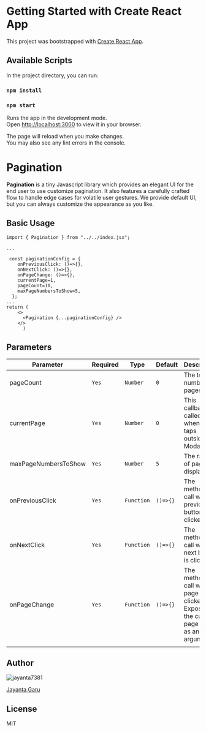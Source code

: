 # Getting Started with Create React App

This project was bootstrapped with [Create React App](https://github.com/facebook/create-react-app).

## Available Scripts

In the project directory, you can run:

### `npm install`

### `npm start`

Runs the app in the development mode.\
Open [http://localhost:3000](http://localhost:3000) to view it in your browser.

The page will reload when you make changes.\
You may also see any lint errors in the console.

# Pagination

**Pagination** is a tiny Javascript library which provides an elegant UI for the end user to use customize pagination. It also features a carefully crafted flow to handle edge cases for volatile user gestures. We provide default UI, but you can always customize the appearance as you like.

## Basic Usage

```
import { Pagination } from "../../index.jsx";

...

 const paginationConfig = {
    onPreviousClick: ()=>{},
    onNextClick: ()=>{},
    onPageChange: ()=>{},
    currentPage=1,
    pageCount=10,
    maxPageNumbersToShow=5,
  };
...
return (
    <>
      <Pagination {...paginationConfig} />
    </>
      )
```

## Parameters

| Parameter            | Required | Type       | Default  | Description                                                                                 |
| -------------------- | -------- | ---------- | -------- | ------------------------------------------------------------------------------------------- |
| pageCount            | `Yes`    | `Number`   | `0`      | The total number of pages.                                                                  |
| currentPage          | `Yes`    | `Number`   | `0`      | This callback is called when user taps outside of a Modal.                                  |
| maxPageNumbersToShow | `Yes`    | `Number`   | `5`      | The range of pages displayed.                                                               |
| onPreviousClick      | `Yes`    | `Function` | `()=>{}` | The method to call when previous button is clicked.                                         |
| onNextClick          | `Yes`    | `Function` | `()=>{}` | The method to call when next button is clicked.                                             |
| onPageChange         | `Yes`    | `Function` | `()=>{}` | The method to call when a page is clicked. Exposes the current page object as an argument.. |
|                      |

## Author

![jayanta7381](https://www.npmjs.com/npm-avatar/eyJhbGciOiJIUzI1NiIsInR5cCI6IkpXVCJ9.eyJhdmF0YXJVUkwiOiJodHRwczovL3MuZ3JhdmF0YXIuY29tL2F2YXRhci81ZWZhZGY0MjdjNzliM2YxZDY0ODcxNzI0NjI2NWQzNz9zaXplPTEwMCZkZWZhdWx0PXJldHJvIn0.Ujb96nLBkk2Z0K5NilEVjWj-0Kpa6NTFeIV8c5Ip-mQ)

[Jayanta Garu](https://github.com/jayanta-hub)

## License

MIT
